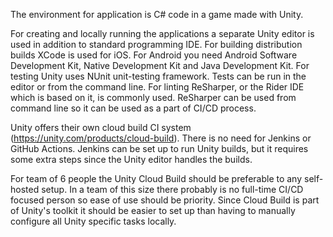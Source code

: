 The environment for application is C# code in a game made with Unity.

For creating and locally running the applications a separate Unity editor is used in addition to standard programming IDE. For building distribution builds XCode is used for iOS. For Android you need Android Software Development Kit, Native Development Kit and Java Development Kit. For testing Unity uses NUnit unit-testing framework. Tests can be run in the editor or from the command line. For linting ReSharper, or the Rider IDE which is based on it, is commonly used. ReSharper can be used from command line so it can be used as a part of CI/CD process.

Unity offers their own cloud build CI system (https://unity.com/products/cloud-build). There is no need for Jenkins or GitHub Actions. Jenkins can be set up to run Unity builds, but it requires some extra steps since the Unity editor handles the builds.

For team of 6 people the Unity Cloud Build should be preferable to any self-hosted setup. In a team of this size there probably is no full-time CI/CD focused person so ease of use should be priority. Since Cloud Build is part of Unity's toolkit it should be easier to set up than having to manually configure all Unity specific tasks locally.